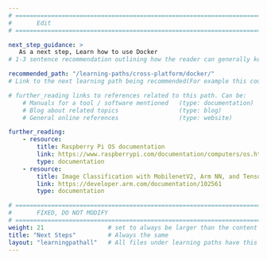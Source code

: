 ```yaml
---
# ================================================================================
#       Edit
# ================================================================================

next_step_guidance: >
   As a next step, Learn how to use Docker
# 1-3 sentence recommendation outlining how the reader can generally keep learning about these topics, and a specific explanation of why the next step is being recommended.

recommended_path: "/learning-paths/cross-platform/docker/"
# Link to the next learning path being recommended(For example this could be /learning-paths/server-and-cloud/mongodb).

# further_reading links to references related to this path. Can be:
    # Manuals for a tool / software mentioned   (type: documentation)
    # Blog about related topics                 (type: blog)
    # General online references                 (type: website) 

further_reading:
    - resource:
        title: Raspberry Pi OS documentation
        link: https://www.raspberrypi.com/documentation/computers/os.html
        type: documentation
    - resource:
        title: Image Classification with MobilenetV2, Arm NN, and TensorFlow Lite Delegate pre-built binaries Tutorial
        link: https://developer.arm.com/documentation/102561
        type: documentation

# ================================================================================
#       FIXED, DO NOT MODIFY
# ================================================================================
weight: 21                  # set to always be larger than the content in this path, and one more than 'review'
title: "Next Steps"         # Always the same
layout: "learningpathall"   # All files under learning paths have this same wrapper
---
```

